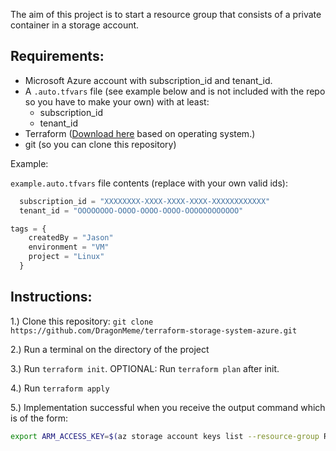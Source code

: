 The aim of this project is to start a resource group that consists of a private container in a storage account.

## Requirements: 
* Microsoft Azure account with subscription_id and tenant_id.
* A `.auto.tfvars` file (see example below and is not included with the repo so you have to make your own) with at least:
  * subscription_id
  * tenant_id
* Terraform ([Download here](https://www.terraform.io/downloads.html) based on operating system.)
* git (so you can clone this repository)

Example: 

`example.auto.tfvars` file contents (replace with your own valid ids):
```tfvars
  subscription_id = "XXXXXXXX-XXXX-XXXX-XXXX-XXXXXXXXXXXX"
  tenant_id = "OOOOOOOO-OOOO-OOOO-OOOO-OOOOOOOOOOOO"

tags = {
    createdBy = "Jason"
    environment = "VM"
    project = "Linux"
  }
```

## Instructions:

1.) Clone this repository: `git clone https://github.com/DragonMeme/terraform-storage-system-azure.git`

2.) Run a terminal on the directory of the project

3.) Run `terraform init`.
OPTIONAL: Run `terraform plan` after init.

4.) Run `terraform apply`

5.) Implementation successful when you receive the output command which is of the form:
```bash
export ARM_ACCESS_KEY=$(az storage account keys list --resource-group RG --account-name tfstatetest --query [0].value -o tsv)
```